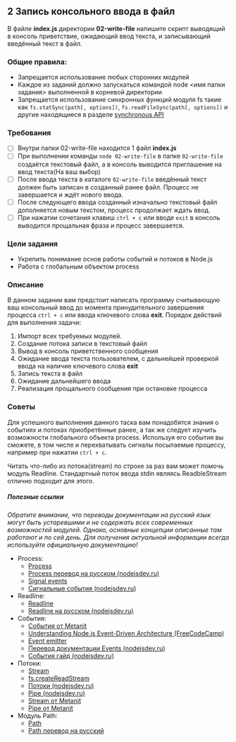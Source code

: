## 2 Запись консольного ввода в файл

В файле **index.js** директории **02-write-file** напишите скрипт выводящий в консоль приветствие, ожидающий ввод текста, и записывающий введённый текст в файл.

### Общие правила:

- Запрещается использование любых сторонних модулей
- Каждое из заданий должно запускаться командой node <имя папки задания> выполненной в корневой директории
- Запрещается использование синхронных функций модуля fs такие как `fs.statSync(path[, options])`,
  `fs.readFileSync(path[, options])` и другие находящиеся в разделе [synchronous API](https://nodejs.org/api/fs.html#fs_synchronous_api)

### Требования

- [ ] Внутри папки 02-write-file находится 1 файл **index.js**
- [ ] При выполнении команды `node 02-write-file` в папке `02-write-file` создаётся текстовый файл, а в консоль выводится приглашение на ввод текста(На ваш выбор)
- [ ] После ввода текста в каталоге `02-write-file` введённый текст должен быть записан в созданный ранее файл. Процесс не завершается и ждёт нового ввода.
- [ ] После следующего ввода созданный изначально текстовый файл дополняется новым текстом, процесс продолжает ждать ввод.
- [ ] При нажатии сочетания клавиш `ctrl + c` или вводе `exit` в консоль выводится прощальная фраза и процесс завершается.

### Цели задания

- Укрепить понимание основ работы событий и потоков в Node.js
- Работа с глобальным объектом process

### Описание

В данном задании вам предстоит написать программу считывающую ваш консольный ввод до момента принудительного завершения процесса `ctrl + c` или ввода ключевого слова **exit**. Порядок действий для выполнения задачи:

1. Импорт всех требуемых модулей.
2. Создание потока записи в текстовый файл
3. Вывод в консоль приветственного сообщения
4. Ожидание ввода текста пользователем, с дальнейшей проверкой ввода на наличие ключевого слова **exit**
5. Запись текста в файл
6. Ожидание дальнейшего ввода
7. Реализация прощального сообщения при остановке процесса

### Советы

Для успешного выполнения данного таска вам понадобятся знания о событиях и потоках приобретённые ранее, а так же следует изучить возможности глобального объекта process. Используя его события вы сможете, в том числе и перехватывать сигналы посылаемые процессу, например при нажатии `ctrl + c`.

Читать что-либо из потока(stream) по строке за раз вам может помочь модуль Readline. Стандартный поток ввода stdin являясь ReadbleStream отлично подходит для этого.

##### Полезные ссылки

_Обратите внимание, что переводы документации на русский язык могут быть устаревшими и не содержать всех современных возможностей модулей. Однако, основные концепции описанные там работают и по сей день. Для получения актуальной информации всегда используйте официальную документацию!_

- Process:
  - [Process](https://nodejs.org/api/process.html)
  - [Process перевод на русском (nodejsdev.ru)](https://nodejsdev.ru/api/process/)
  - [Signal events](https://nodejs.org/api/process.html#process_signal_events)
  - [Сигнальные события (nodejsdev.ru)](https://nodejsdev.ru/api/process/#signal-events)
- Readline:
  - [Readline](https://nodejs.org/api/readline.html)
  - [Readline на русском (nodejsdev.ru)](https://nodejsdev.ru/api/readline/)
- События:
  - [События от Metanit](https://metanit.com/web/nodejs/2.9.php)
  - [Understanding Node.js Event-Driven Architecture (FreeCodeCamp)](https://www.freecodecamp.org/news/understanding-node-js-event-driven-architecture-223292fcbc2d/)
  - [Event emitter](https://nodejs.dev/learn/the-nodejs-event-emitter)
  - [Перевод документации Events (nodejsdev.ru)](https://nodejsdev.ru/api/events/)
  - [События гайд (nodejsdev.ru)](https://nodejsdev.ru/guide/events/)
- Потоки:
  - [Stream](https://nodejs.org/api/stream.html)
  - [fs.createReadStream](https://nodejs.org/api/fs.html#fs_fs_createreadstream_path_options)
  - [Потоки (nodejsdev.ru)](https://nodejsdev.ru/api/stream/)
  - [Pipe (nodejsdev.ru)](https://nodejsdev.ru/guide/pipe/)
  - [Stream от Metanit](https://metanit.com/web/nodejs/2.10.php)
  - [Pipe от Metanit](https://metanit.com/web/nodejs/2.11.php)
- Модуль Path:
  - [Path](https://nodejs.org/api/path.html)
  - [Path перевод на русский](https://nodejsdev.ru/api/path/)
